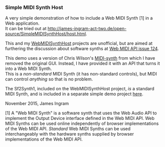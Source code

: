 ### Simple MIDI Synth Host
A very simple demonstration of how to include a Web MIDI Synth [1] in a Web application.<br />
It can be tried out at http://james-ingram-act-two.de/open-source/SimpleMIDISynthHost/host.html.

This and my [WebMIDISynthHost](https://github.com/notator/WebMIDISynthHost) projects are unofficial, but are aimed at furthering the discussion about software synths at [Web MIDI API issue 124](https://github.com/WebAudio/web-midi-api/issues/124).<br />

This demo uses a version of Chris Wilson's [MIDI-synth](https://webaudiodemos.appspot.com/midi-synth/index.html) from which I have removed the original GUI. Instead, I have provided it with an API that turns it into a Web MIDI Synth.<br />
This is a *non-standard* MIDI Synth (it has non-standard controls), but MIDI can control *anything* so that is no problem.<br />

The Sf2Synth1, included on the WebMIDISynthHost project, *is* a standard MIDI Synth, and is included in a separate simple demo project [here](http://james-ingram-act-two.de/open-source/SimpleSoundFontSynthHost/host.html).<br />

November 2015,
James Ingram

[1] A "Web MIDI Synth" is a software synth that uses the Web Audio API to implement the Output Device interface defined in the Web MIDI API. Web MIDI Synths can be used online independently of browser implementations of the Web MIDI API. *Standard* Web MIDI Synths can be used interchangeably with the hardware synths supplied by browser implementations of the Web MIDI API.<br />
